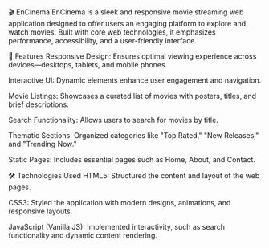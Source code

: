 🎬 EnCinema
EnCinema is a sleek and responsive movie streaming web application designed to offer users an engaging platform to explore and watch movies. Built with core web technologies,
it emphasizes performance, accessibility, and a user-friendly interface.

🌟 Features
Responsive Design: Ensures optimal viewing experience across devices—desktops, tablets, and mobile phones.

Interactive UI: Dynamic elements enhance user engagement and navigation.

Movie Listings: Showcases a curated list of movies with posters, titles, and brief descriptions.

Search Functionality: Allows users to search for movies by title.

Thematic Sections: Organized categories like "Top Rated," "New Releases," and "Trending Now."

Static Pages: Includes essential pages such as Home, About, and Contact.​

🛠️ Technologies Used
HTML5: Structured the content and layout of the web pages.

CSS3: Styled the application with modern designs, animations, and responsive layouts.

JavaScript (Vanilla JS): Implemented interactivity, such as search functionality and dynamic content rendering.
